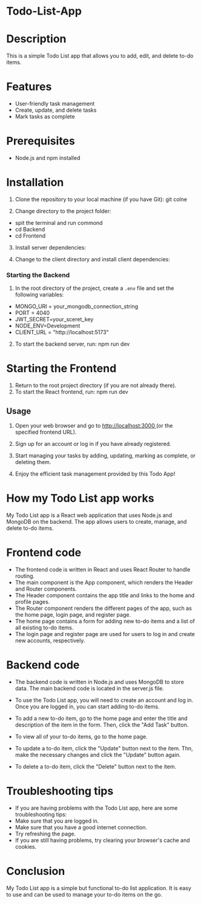 # Todo-List-App
# Description
This is a simple Todo List app that allows you to add, edit, and delete to-do items.

# Features
- User-friendly task management
- Create, update, and delete tasks
- Mark tasks as complete

# Prerequisites
- Node.js and npm installed


# Installation
1. Clone the repository to your local machine (if you have Git):
git colne

2. Change directory to the project folder:
- spit the terminal and run commond
- cd Backend 
- cd Frontend

3. Install server dependencies:

4. Change to the client directory and install client dependencies:


### Starting the Backend
1. In the root directory of the project, create a `.env` file and set the following variables:
- MONGO_URI = your_mongodb_connection_string
- PORT = 4040
- JWT_SECRET=your_sceret_key
- NODE_ENV=Development
- CLIENT_URL = "http://localhost:5173"


2. To start the backend server, run:
npm run dev

# Starting the Frontend
1. Return to the root project directory (if you are not already there).
2. To start the React frontend, run:
npm run dev


## Usage
1. Open your web browser and go to [http://localhost:3000 ](http://localhost:5173)(or the specified frontend URL).

2. Sign up for an account or log in if you have already registered.

3. Start managing your tasks by adding, updating, marking as complete, or deleting them.

5. Enjoy the efficient task management provided by this Todo App!



# How my Todo List app works
My Todo List app is a React web application that uses Node.js and MongoDB on the backend. The app allows users to create, manage, and delete to-do items.

# Frontend code

- The frontend code is written in React and uses React Router to handle routing. 
- The main component is the App component, which renders the Header and Router components.
- The Header component contains the app title and links to the home and profile pages.
- The Router component renders the different pages of the app, such as the home page, login page, and register page.
- The home page contains a form for adding new to-do items and a list of all existing to-do items. 
- The login page and register page are used for users to log in and create new accounts, respectively.

# Backend code
- The backend code is written in Node.js and uses MongoDB to store data. The main backend code is located in the server.js file.

- To use the Todo List app, you will need to create an account and log in. Once you are logged in, you can start adding to-do items.
- To add a new to-do item, go to the home page and enter the title and description of the item in the form. Then, click the "Add Task" button.
- To view all of your to-do items, go to the home page.
- To update a to-do item, click the "Update" button next to the item. Thn, make the necessary changes and click the "Update" button again.
- To delete a to-do item, click the "Delete" button next to the item.

# Troubleshooting tips
- If you are having problems with the Todo List app, here are some troubleshooting tips:
- Make sure that you are logged in.
- Make sure that you have a good internet connection.
- Try refreshing the page.
- If you are still having problems, try clearing your browser's cache and cookies.

# Conclusion
My Todo List app is a simple but functional to-do list application. It is easy to use and can be used to manage your to-do items on the go.
